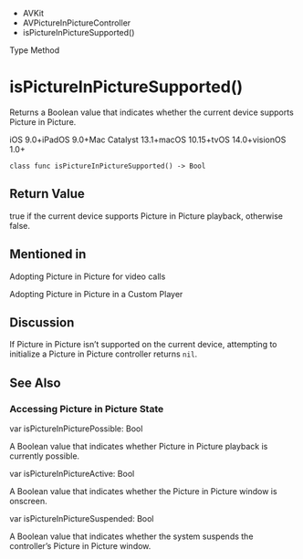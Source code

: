 

- AVKit
- AVPictureInPictureController
-  isPictureInPictureSupported() 

Type Method

# isPictureInPictureSupported()

Returns a Boolean value that indicates whether the current device supports Picture in Picture.

iOS 9.0+iPadOS 9.0+Mac Catalyst 13.1+macOS 10.15+tvOS 14.0+visionOS 1.0+

``` source
class func isPictureInPictureSupported() -> Bool
```

## Return Value

true if the current device supports Picture in Picture playback, otherwise false.

## Mentioned in 

Adopting Picture in Picture for video calls

Adopting Picture in Picture in a Custom Player

## Discussion

If Picture in Picture isn’t supported on the current device, attempting to initialize a Picture in Picture controller returns `nil`.

## See Also

### Accessing Picture in Picture State

var isPictureInPicturePossible: Bool

A Boolean value that indicates whether Picture in Picture playback is currently possible.

var isPictureInPictureActive: Bool

A Boolean value that indicates whether the Picture in Picture window is onscreen.

var isPictureInPictureSuspended: Bool

A Boolean value that indicates whether the system suspends the controller’s Picture in Picture window.

